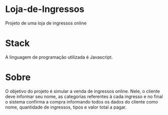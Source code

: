 # Loja-de-Ingressos
Projeto de uma loja de ingressos online

# Stack
A linguagem de programação utilizada é Javascript.

# Sobre
O objetivo do projeto é simular a venda de ingressos online. Nele, o cliente deve informar seu nome, as categorias referentes à cada ingresso e no final o sistema confirma a compra informando todos os dados do cliente como nome, quantidade de ingressos, tipos e valor total a pagar.




